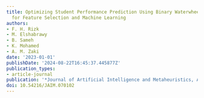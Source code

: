 ```yaml
---
title: Optimizing Student Performance Prediction Using Binary Waterwheel Plant Algorithm
  for Feature Selection and Machine Learning
authors:
- F. H. Rizk
- M. Elshabrawy
- B. Sameh
- K. Mohamed
- A. M. Zaki
date: '2023-01-01'
publishDate: '2024-08-22T16:45:37.445877Z'
publication_types:
- article-journal
publication: '*Journal of Artificial Intelligence and Metaheuristics, ASPG*'
doi: 10.54216/JAIM.070102
---
```

